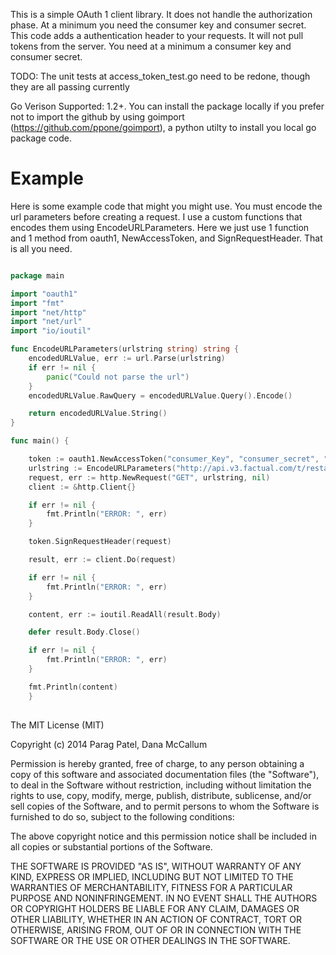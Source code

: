 This is a simple OAuth 1 client library. It does not handle the authorization phase.  At a minimum you need the consumer key and consumer secret.  This code adds a authentication header to your requests.   It will not pull tokens from the server.   You need at a minimum a consumer key and consumer secret.

TODO: The unit tests at access_token_test.go need to be redone, though they are all passing currently

Go Verison Supported: 1.2+.  You can install the package locally if you prefer not to import the github by using goimport (https://github.com/ppone/goimport), a python utilty to install you local go package code.



Example
================================


Here is some example code that might you might use. You must encode the url parameters before creating a request.  I use a custom functions that encodes them using EncodeURLParameters.  Here we just use 1 function and 1 method from oauth1, NewAccessToken, and SignRequestHeader.   That is all you need.

```Go

package main

import "oauth1"
import "fmt"
import "net/http"
import "net/url"
import "io/ioutil"

func EncodeURLParameters(urlstring string) string {
	encodedURLValue, err := url.Parse(urlstring)
	if err != nil {
		panic("Could not parse the url")
	}
	encodedURLValue.RawQuery = encodedURLValue.Query().Encode()

	return encodedURLValue.String()
}

func main() {

	token := oauth1.NewAccessToken("consumer_Key", "consumer_secret", "", "")
	urlstring := EncodeURLParameters("http://api.v3.factual.com/t/restaurants-us?q=Coffee,\"Los Angeles\"&limit=1")
	request, err := http.NewRequest("GET", urlstring, nil)
	client := &http.Client{}

	if err != nil {
		fmt.Println("ERROR: ", err)
	}

	token.SignRequestHeader(request)

	result, err := client.Do(request)

	if err != nil {
		fmt.Println("ERROR: ", err)
	}

	content, err := ioutil.ReadAll(result.Body)

	defer result.Body.Close()

	if err != nil {
		fmt.Println("ERROR: ", err)
	}

	fmt.Println(content)
	}
	
```

The MIT License (MIT)

Copyright (c) 2014 Parag Patel, Dana McCallum

Permission is hereby granted, free of charge, to any person obtaining a copy
of this software and associated documentation files (the "Software"), to deal
in the Software without restriction, including without limitation the rights
to use, copy, modify, merge, publish, distribute, sublicense, and/or sell
copies of the Software, and to permit persons to whom the Software is
furnished to do so, subject to the following conditions:

The above copyright notice and this permission notice shall be included in
all copies or substantial portions of the Software.

THE SOFTWARE IS PROVIDED "AS IS", WITHOUT WARRANTY OF ANY KIND, EXPRESS OR
IMPLIED, INCLUDING BUT NOT LIMITED TO THE WARRANTIES OF MERCHANTABILITY,
FITNESS FOR A PARTICULAR PURPOSE AND NONINFRINGEMENT. IN NO EVENT SHALL THE
AUTHORS OR COPYRIGHT HOLDERS BE LIABLE FOR ANY CLAIM, DAMAGES OR OTHER
LIABILITY, WHETHER IN AN ACTION OF CONTRACT, TORT OR OTHERWISE, ARISING FROM,
OUT OF OR IN CONNECTION WITH THE SOFTWARE OR THE USE OR OTHER DEALINGS IN
THE SOFTWARE.

